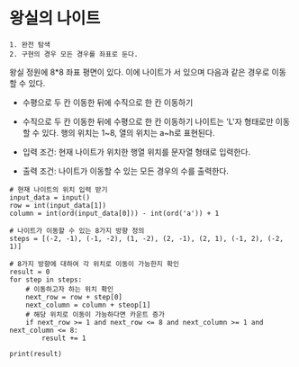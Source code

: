 # 왕실의 나이트

~~~
1. 완전 탐색
2. 구현의 경우 모든 경우를 좌표로 둔다. 
~~~

왕실 정원에 8*8 좌표 평면이 있다. 이에 나이트가 서 있으며 다음과 같은 경우로 이동할 수 있다.
* 수평으로 두 칸 이동한 뒤에 수직으로 한 칸 이동하기
* 수직으로 두 칸 이동한 뒤에 수평으로 한 칸 이동하기
나이트는 'L'자 형태로만 이동할 수 있다. 행의 위치는 1~8, 열의 위치는 a~h로 표현된다.

* 입력 조건: 현재 나이트가 위치한 행열 위치를 문자열 형태로 입력한다.
* 출력 조건: 나이트가 이동할 수 있는 모든 경우의 수를 출력한다. 

~~~
# 현재 나이트의 위치 입력 받기
input_data = input()
row = int(input_data[1])
column = int(ord(input_data[0])) - int(ord('a')) + 1

# 나이트가 이동할 수 있는 8가지 방향 정의
steps = [(-2, -1), (-1, -2), (1, -2), (2, -1), (2, 1), (-1, 2), (-2, 1)]

# 8가지 방향에 대하여 각 위치로 이동이 가능한지 확인
result = 0
for step in steps:
    # 이동하고자 하는 위치 확인
    next_row = row + step[0]
    next_column = column + steop[1]
    # 해당 위치로 이동이 가능하다면 카운트 증가
    if next_row >= 1 and next_row <= 8 and next_column >= 1 and next_column <= 8:
        result += 1

print(result)
~~~